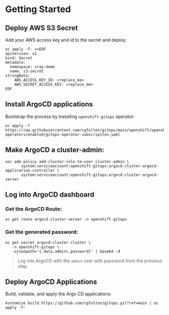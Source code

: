 # Getting Started
## Deploy AWS S3 Secret
Add your AWS access key and id to the secret and deploy:
```shell
oc apply -f- <<EOF
apiVersion: v1
kind: Secret
metadata:
  namespace: xray-demo
  name: s3-secret
stringData:
    AWS_ACCESS_KEY_ID: <replace_me>
    AWS_SECRET_ACCESS_KEY: <replace_me>
EOF
```
## Install ArgoCD applications
Bootstrap the process by installing `openshift-gitops` operator:
```shell
oc apply -f https://raw.githubusercontent.com/cgfulton/gitops/main/openshift/openshift-operators/enabled/gitops-operator-subscripiton.yaml
```
## Make ArgoCD a cluster-admin:
```shell
ooc adm policy add-cluster-role-to-user cluster-admin \
       system:serviceaccount:openshift-gitops:argocd-cluster-argocd-application-controller \
       system:serviceaccount:openshift-gitops:argocd-cluster-argocd-server 
```
## Log into ArgoCD dashboard
### Get the ArgoCD Route:
```shell
oc get route argocd-cluster-server -n openshift-gitops
```
### Get the generated password:
```shell
oc get secret argocd-cluster-cluster \
   -n openshift-gitops \
   -ojsonpath='{.data.admin\.password}' | base64 -d
```
> Log into ArgoCD with the `admin` user with password from the previous step.
## Deploy ArgoCD Applications
Build, validate, and apply the Argo CD applications:
```shell
kustomize build https://github.com/cgfulton/gitops.git?ref=main | oc apply -f- 
```



